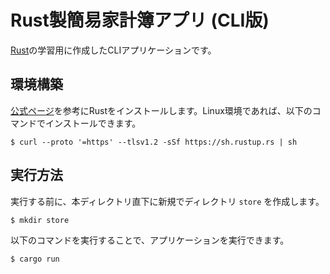 # Rust製簡易家計簿アプリ (CLI版)

[Rust](https://www.rust-lang.org/ja)の学習用に作成したCLIアプリケーションです。

## 環境構築

[公式ページ](https://www.rust-lang.org/ja/tools/install)を参考にRustをインストールします。Linux環境であれば、以下のコマンドでインストールできます。

```shell
$ curl --proto '=https' --tlsv1.2 -sSf https://sh.rustup.rs | sh
```

## 実行方法

実行する前に、本ディレクトリ直下に新規でディレクトリ `store` を作成します。

```shell
$ mkdir store
```

以下のコマンドを実行することで、アプリケーションを実行できます。

```shell
$ cargo run
```
